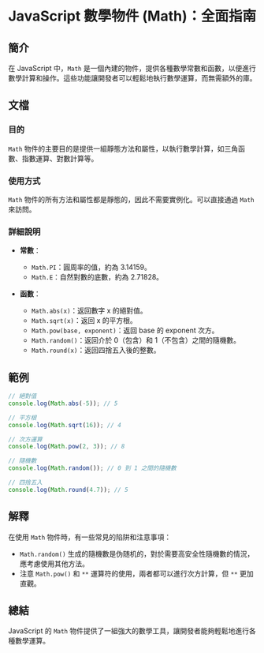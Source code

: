 <!--
Meta Description: # JavaScript 數學物件 (Math)：全面指南 ## 簡介 在 JavaScript 中，`Math` 是一個內建的物件，提供各種數學常數和函數，以便進行數學計算和操作。這些功能讓開發者可以輕鬆地執行數學運算，而無需額外的庫。 ## 文檔 ### 目的 `Math` 物件的主要目的是提供...
Meta Keywords: math, console, log, javascript, pow
-->

# JavaScript 數學物件 (Math)：全面指南

## 簡介
在 JavaScript 中，`Math` 是一個內建的物件，提供各種數學常數和函數，以便進行數學計算和操作。這些功能讓開發者可以輕鬆地執行數學運算，而無需額外的庫。

## 文檔
### 目的
`Math` 物件的主要目的是提供一組靜態方法和屬性，以執行數學計算，如三角函數、指數運算、對數計算等。

### 使用方式
`Math` 物件的所有方法和屬性都是靜態的，因此不需要實例化。可以直接通過 `Math` 來訪問。

### 詳細說明
- **常數**：
  - `Math.PI`：圓周率的值，約為 3.14159。
  - `Math.E`：自然對數的底數，約為 2.71828。
  
- **函數**：
  - `Math.abs(x)`：返回數字 x 的絕對值。
  - `Math.sqrt(x)`：返回 x 的平方根。
  - `Math.pow(base, exponent)`：返回 base 的 exponent 次方。
  - `Math.random()`：返回介於 0（包含）和 1（不包含）之間的隨機數。
  - `Math.round(x)`：返回四捨五入後的整數。

## 範例
```javascript
// 絕對值
console.log(Math.abs(-5)); // 5

// 平方根
console.log(Math.sqrt(16)); // 4

// 次方運算
console.log(Math.pow(2, 3)); // 8

// 隨機數
console.log(Math.random()); // 0 到 1 之間的隨機數

// 四捨五入
console.log(Math.round(4.7)); // 5
```

## 解釋
在使用 `Math` 物件時，有一些常見的陷阱和注意事項：
- `Math.random()` 生成的隨機數是伪随机的，對於需要高安全性隨機數的情況，應考慮使用其他方法。
- 注意 `Math.pow()` 和 `**` 運算符的使用，兩者都可以進行次方計算，但 `**` 更加直觀。

## 總結
JavaScript 的 `Math` 物件提供了一組強大的數學工具，讓開發者能夠輕鬆地進行各種數學運算。